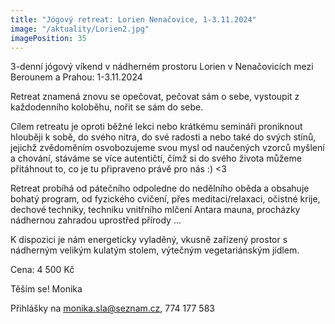 ```yaml
---
title: "Jógový retreat: Lorien Nenačovice, 1-3.11.2024"
image: "/aktuality/Lorien2.jpg"
imagePosition: 35
---
```


3-denní jógový víkend v nádherném prostoru Lorien v Nenačovicích mezi Berounem a Prahou: 1-3.11.2024

Retreat znamená znovu se opečovat, pečovat sám o sebe, vystoupit z každodenního koloběhu, nořit se sám do sebe.

Cílem retreatu je oproti běžné lekci nebo krátkému semináři proniknout hlouběji k sobě, do svého nitra, do své radosti a nebo také do svých stínů, jejichž zvědoměním osvobozujeme svou mysl od naučených vzorců myšlení a chování, stáváme se více autentičtí, čímž si do svého života můžeme přitáhnout to, co je tu připraveno právě pro nás :) <3

Retreat probíhá od pátečního odpoledne do nedělního oběda a obsahuje bohatý program, od fyzického cvičení, přes meditaci/relaxaci, očistné krije, dechové techniky, techniku vnitřního mlčení Antara mauna, procházky nádhernou zahradou uprostřed přírody ...

K dispozici je nám energeticky vyladěný, vkusně zařízený prostor s nádherným velikým kulatým stolem, výtečným vegetariánským jídlem.

<!--more-->

Cena: 4 500 Kč

Těším se!
Monika

Přihlášky na monika.sla@seznam.cz, 774 177 583
